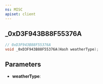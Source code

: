 ```yaml
---
ns: MISC
apiset: client
---
```

## _0xD3F943B88F55376A

```c
// 0xD3F943B88F55376A
void _0xD3F943B88F55376A(Hash weatherType);
```


## Parameters
* **weatherType**: